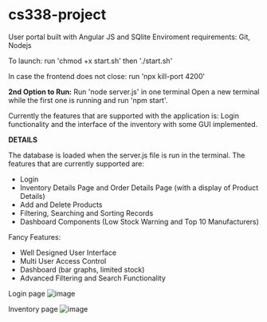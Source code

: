 # cs338-project

User portal built with Angular JS and SQlite
Enviroment requirements:
Git, Nodejs

To launch: run 'chmod +x start.sh' then './start.sh'

In case the frontend does not close: run 'npx kill-port 4200'


**2nd Option to Run:**
Run 'node server.js' in one terminal
Open a new terminal while the first one is running and run 'npm start'.

Currently the features that are supported with the application is:
Login functionality and the interface of the inventory with some GUI implemented.

**DETAILS**

The database is loaded when the server.js file is run in the terminal. 
The features that are currently supported are:
- Login
- Inventory Details Page and Order Details Page (with a display of Product Details)
- Add and Delete Products
- Filtering, Searching and Sorting Records
- Dashboard Components (Low Stock Warning and Top 10 Manufacturers)

Fancy Features:
- Well Designed User Interface
- Multi User Access Control
- Dashboard (bar graphs, limited stock)
- Advanced Filtering and Search Functionality

Login page
![image](https://github.com/user-attachments/assets/9c231776-4549-4683-8d90-ac1294643146)

Inventory page
![image](https://github.com/user-attachments/assets/27325bea-0fae-48ba-9470-70481fa17bea)
